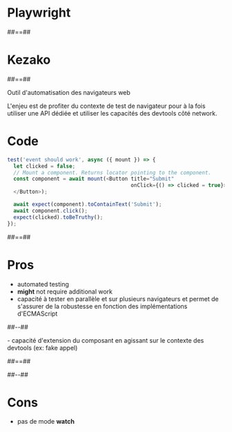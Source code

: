 <!-- .slide: class="transition bg-pink" -->

# Playwright

##==##

# Kezako

##==##

Outil d'automatisation des navigateurs web

<aside class="notes">
L'enjeu est de profiter du contexte de test de navigateur pour à la fois utiliser une API dédiée et utiliser les capacités des devtools côté network.
</aside>

# Code

<!-- .slide: class="with-code" -->

```js
test('event should work', async ({ mount }) => {
  let clicked = false;
  // Mount a component. Returns locator pointing to the component.
  const component = await mount(<Button title="Submit"
                                        onClick={() => clicked = true}>
  </Button>);

  await expect(component).toContainText('Submit');
  await component.click();
  expect(clicked).toBeTruthy();
});

```

<!-- .element: class="big-code" -->

##==##



<!-- .slide: class="two-column" -->

# Pros

- automated testing
- **might** not require additional work
- capacité à tester en parallèle et sur plusieurs navigateurs et permet de s'assurer de la robustesse en fonction des implémentations d'ECMAScript

##--##

<!-- .slide: data-background="./web_modules/sfeir-school-theme/images/bg-blue-1.png" -->

<aside class="notes">
- capacité d'extension du composant en agissant sur le contexte des devtools (ex: fake appel)
</aside>

##==##

<!-- .slide: class="two-column" data-background="./web_modules/sfeir-school-theme/images/bg-blue-3.png" -->

##--##

# Cons

- pas de mode **watch**

